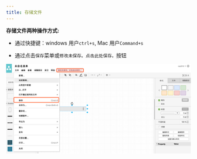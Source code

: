 ```yaml
---
title: 存储文件
---
```

**存储文件两种操作方式:**

+ 通过快捷键：windows 用户`ctrl+s`, Mac 用户`Command+s`

    
+ 通过点击`保存`菜单或`修改未保存。点击此处保存。`按钮 

<script async src="https://pagead2.googlesyndication.com/pagead/js/adsbygoogle.js"></script><ins class="adsbygoogle" style="display:block; text-align:center;" data-ad-layout="in-article" data-ad-format="fluid" data-ad-client="ca-pub-9055212255210230" data-ad-slot="7941459222"></ins> <script>(adsbygoogle = window.adsbygoogle || []).push({});</script>
  ![存储文件页面](/public/themes/freedgo/save_file.png "存储文件页面") 
 
